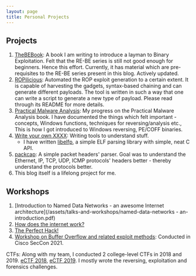 ```yaml
---
layout: page
title: Personal Projects
---
```


## Projects

1. [TheBEBook](https://github.com/adwait1-G/TheBEBook): A book I am writing to introduce a layman to Binary Exploitation. Felt that the RE-BE series is still not good enough for beginners. Hence this effort. Currently, it has material which are pre-requisites to the RE-BE series present in this blog. Actively updated.
1. [ROPilicious](https://github.com/ROPilicious/src): Automated the ROP exploit generation to a certain extent. It is capable of harvesting the gadgets, syntax-based chaining and can generate different payloads. The tool is written in such a way that one can write a script to generate a new type of payload. Please read through its README for more details.
2. [Practical Malware Analysis](https://github.com/adwait1-G/Practical-Malware-Analysis): My progress on the Practical Malware Analysis book. I have documented the things which felt important - concepts, Windows functions, techniques for reversing/analysis etc., This is how I got introduced to Windows reversing, PE/COFF binaries.
3. [Write your own XXXX](https://www.pwnthebox.net/write/your/own/xxxx/2019/09/10/write-your-own-xxxx-mainpage.html): Writing tools to understand stuff.
    - I have written [libelfp](/write/your/own/xxxx/2019/11/15/elf-parser-home.html), a simple ELF parsing library with simple, neat C API.
4. [packcap](https://github.com/adwait1-G/packcap): A simple packet headers' parser. Goal was to understand the Ethernet, IP, TCP, UDP, ICMP protocols' headers better - thereby understand the protocols better.
5. This blog itself is a lifelong project for me.

## Workshops

1. [Introduction to Named Data Networks - an awesome Internet architecture](/assets/talks-and-workshops/named-data-networks - an-introduction.pdf)
2. [How does the internet work?](https://github.com/adwait1-G/How-does-the-Internet-work)
3. [The Perfect Hack!](https://github.com/adwait1-G/ieee_workshop)
4. [Workshop on Buffer Overflow and related exploit methods](https://github.com/adwait1-G/bof-and-exploits): Conducted in Cisco SecCon 2021.

CTFs: Along with my team, I conducted 2 college-level CTFs in 2018 and 2019. [eCTF 2018](https://github.com/rsa-ctf/ectf2018), [eCTF 2019](https://github.com/WebClub-NITK/eCTF-2019). I mostly wrote the reversing, exploitation and forensics challenges.